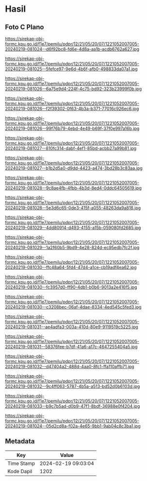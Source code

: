 # Hasil

## Foto C Plano

https://sirekap-obj-formc.kpu.go.id/f1e7/pemilu/pdpr/12/21/05/20/07/1221052007005-20240219-081024--d6f92bc8-fd6e-4d8a-aa1b-acdb6762a627.jpg

https://sirekap-obj-formc.kpu.go.id/f1e7/pemilu/pdpr/12/21/05/20/07/1221052007005-20240219-081025--5fefce97-9e6d-4b6f-afb0-498833da07a1.jpg

https://sirekap-obj-formc.kpu.go.id/f1e7/pemilu/pdpr/12/21/05/20/07/1221052007005-20240219-081026--6a75e9d4-224f-4c75-bd92-323b23999f0b.jpg

https://sirekap-obj-formc.kpu.go.id/f1e7/pemilu/pdpr/12/21/05/20/07/1221052007005-20240219-081026--f2f39302-0f63-4b3a-b371-77016c926ec6.jpg

https://sirekap-obj-formc.kpu.go.id/f1e7/pemilu/pdpr/12/21/05/20/07/1221052007005-20240219-081026--99f76b79-4ebd-4e49-b69f-37f0e997a16b.jpg

https://sirekap-obj-formc.kpu.go.id/f1e7/pemilu/pdpr/12/21/05/20/07/1221052007005-20240219-081027--810fc314-dabf-4ef1-85bd-acbb27a99b81.jpg

https://sirekap-obj-formc.kpu.go.id/f1e7/pemilu/pdpr/12/21/05/20/07/1221052007005-20240219-081027--b1b2d5a0-d9dd-4423-a474-3bd28b3c83aa.jpg

https://sirekap-obj-formc.kpu.go.id/f1e7/pemilu/pdpr/12/21/05/20/07/1221052007005-20240219-081028--9c8ae4fb-4fbb-4b3d-8ed4-0ddc64505619.jpg

https://sirekap-obj-formc.kpu.go.id/f1e7/pemilu/pdpr/12/21/05/20/07/1221052007005-20240219-081028--5e3d6c65-0de3-415f-a055-48263da9a818.jpg

https://sirekap-obj-formc.kpu.go.id/f1e7/pemilu/pdpr/12/21/05/20/07/1221052007005-20240219-081029--4dd80914-d493-4155-a15b-059080fd2685.jpg

https://sirekap-obj-formc.kpu.go.id/f1e7/pemilu/pdpr/12/21/05/20/07/1221052007005-20240219-081029--1a2f60b5-9bd9-4e28-824d-ec95edb7fc2f.jpg

https://sirekap-obj-formc.kpu.go.id/f1e7/pemilu/pdpr/12/21/05/20/07/1221052007005-20240219-081030--ffc48a64-5fd4-47d4-a1ce-cb19adf4ea62.jpg

https://sirekap-obj-formc.kpu.go.id/f1e7/pemilu/pdpr/12/21/05/20/07/1221052007005-20240219-081030--fc3957d0-ff90-4db1-b0b6-9013a2e416f5.jpg

https://sirekap-obj-formc.kpu.go.id/f1e7/pemilu/pdpr/12/21/05/20/07/1221052007005-20240219-081030--c3208bec-06af-4dae-8334-4ed545c5fed3.jpg

https://sirekap-obj-formc.kpu.go.id/f1e7/pemilu/pdpr/12/21/05/20/07/1221052007005-20240219-081031--ae4adfa3-003a-410d-80e9-9119519c5225.jpg

https://sirekap-obj-formc.kpu.go.id/f1e7/pemilu/pdpr/12/21/05/20/07/1221052007005-20240219-081031--58376fee-b7df-41a6-a17c-4647255404a5.jpg

https://sirekap-obj-formc.kpu.go.id/f1e7/pemilu/pdpr/12/21/05/20/07/1221052007005-20240219-081032--d47404a2-488d-4aa0-8fc1-ffa110affb71.jpg

https://sirekap-obj-formc.kpu.go.id/f1e7/pemilu/pdpr/12/21/05/20/07/1221052007005-20240219-081032--9c4ff063-5787-4b5a-a513-bd52d0b6103d.jpg

https://sirekap-obj-formc.kpu.go.id/f1e7/pemilu/pdpr/12/21/05/20/07/1221052007005-20240219-081033--b9c7b5ad-d0b9-47f1-8bdf-36988e0f4204.jpg

https://sirekap-obj-formc.kpu.go.id/f1e7/pemilu/pdpr/12/21/05/20/07/1221052007005-20240219-081024--05d2cd8a-f02a-4e65-9bb1-9ab04c8c3ba1.jpg


## Metadata

| Key        | Value               |
| ---------- | ------------------- |
| Time Stamp | 2024-02-19 09:03:04 |
| Kode Dapil | 1202                |



